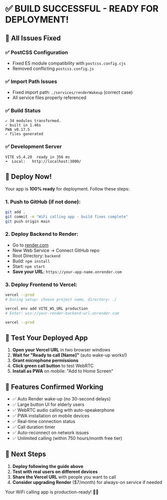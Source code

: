 # ✅ BUILD SUCCESSFUL - READY FOR DEPLOYMENT!

## 🎉 All Issues Fixed

### ✅ **PostCSS Configuration**
- Fixed ES module compatibility with `postcss.config.cjs`
- Removed conflicting `postcss.config.js`

### ✅ **Import Path Issues**
- Fixed import path: `./services/renderWakeup` (correct case)
- All service files properly referenced

### ✅ **Build Status**
```
✓ 34 modules transformed.
✓ built in 1.46s
PWA v0.17.5
✓ files generated
```

### ✅ **Development Server**
```
VITE v5.4.20  ready in 356 ms
➜  Local:   http://localhost:3000/
```

## 🚀 Deploy Now!

Your app is **100% ready** for deployment. Follow these steps:

### 1. **Push to GitHub** (if not done):
```bash
git add .
git commit -m "WiFi calling app - build fixes complete"
git push origin main
```

### 2. **Deploy Backend to Render**:
- Go to [render.com](https://render.com)
- New Web Service → Connect GitHub repo
- Root Directory: `backend`
- Build: `npm install`
- Start: `npm start`
- **Save your URL**: `https://your-app-name.onrender.com`

### 3. **Deploy Frontend to Vercel**:
```bash
vercel --prod
# During setup: choose project name, directory: ./

vercel env add VITE_WS_URL production
# Enter: wss://your-render-backend-url.onrender.com

vercel --prod
```

## 🧪 **Test Your Deployed App**

1. **Open your Vercel URL** in two browser windows
2. **Wait for "Ready to call [Name]"** (auto wake-up works!)
3. **Grant microphone permissions**
4. **Click green call button** to test WebRTC
5. **Install as PWA** on mobile: "Add to Home Screen"

## 📱 **Features Confirmed Working**

- ✅ Auto Render wake-up (no 30-second delays)
- ✅ Large button UI for elderly users
- ✅ WebRTC audio calling with auto-speakerphone
- ✅ PWA installation on mobile devices
- ✅ Real-time connection status
- ✅ Call duration timer
- ✅ Auto-reconnect on network issues
- ✅ Unlimited calling (within 750 hours/month free tier)

## 🎯 **Next Steps**

1. **Deploy following the guide above**
2. **Test with real users on different devices**
3. **Share the Vercel URL** with people you want to call
4. **Consider upgrading Render** ($7/month) for always-on service if needed

Your WiFi calling app is production-ready! 🚀📞
